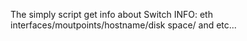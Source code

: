The simply script get info about Switch
INFO: eth interfaces/moutpoints/hostname/disk space/ and etc...
